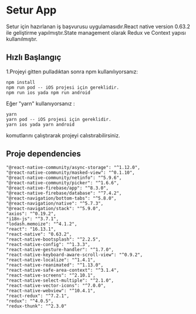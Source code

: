 # Setur App
Setur için hazırlanan iş başvurusu uygulamasıdır.React native version 0.63.2 ile geliştirme yapılmıştır.State management olarak Redux ve Context yapısı kullanılmıştır.


## Hızlı Başlangıç

1.Projeyi gitten pulladıktan sonra npm kullanılıyorsanız:
```
npm install 
npm run pod -- iOS projesi için gereklidir.
npm run ios yada npm run android 
``` 

Eğer "yarn" kullanıyorsanız :
```
yarn 
yarn pod -- iOS projesi için gereklidir.
yarn ios yada yarn android 
```

komutlarını çalıştırarak projeyi calıstırabilirsiniz.

## Proje dependencies

```
"@react-native-community/async-storage": "^1.12.0",
"@react-native-community/masked-view": "^0.1.10",
"@react-native-community/netinfo": "^5.9.6",
"@react-native-community/picker": "^1.6.6",
"@react-native-firebase/app": "^8.3.0",
"@react-native-firebase/database": "^7.4.2",
"@react-navigation/bottom-tabs": "^5.8.0",
"@react-navigation/native": "^5.7.3",
"@react-navigation/stack": "^5.9.0",
"axios": "^0.19.2",
"i18n-js": "^3.7.1",
"lodash.memoize": "^4.1.2",
"react": "16.13.1",
"react-native": "0.63.2",
"react-native-bootsplash": "^2.2.5",
"react-native-config": "^1.3.3",
"react-native-gesture-handler": "^1.7.0",
"react-native-keyboard-aware-scroll-view": "^0.9.2",
"react-native-localize": "^1.4.1",
"react-native-reanimated": "^1.13.0",
"react-native-safe-area-context": "^3.1.4",
"react-native-screens": "^2.10.1",
"react-native-select-multiple": "^2.1.0",
"react-native-vector-icons": "^7.0.0",
"react-native-webview": "^10.4.1",
"react-redux": "^7.2.1",
"redux": "^4.0.5",
"redux-thunk": "^2.3.0"
```